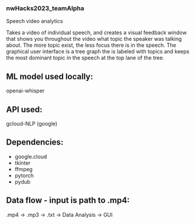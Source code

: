 ### nwHacks2023_teamAlpha
Speech video analytics

Takes a video of individual speech, and creates a visual feedback window that shows you throughout the video what topic the speaker was talking about. The more topic exist, the less focus there is in the speech.  The graphical user interface is a tree graph the is labeled with topics and keeps the most dominant topic in the speech at the top lane of the tree.

## ML model used locally:
openai-whisper

## API used:
gcloud-NLP (google)

## Dependencies:
- google.cloud
- tkinter
- ffmpeg
- pytorch
- pydub

## Data flow - input is path to .mp4:
.mp4 -> .mp3 -> .txt -> Data Analysis -> GUI

